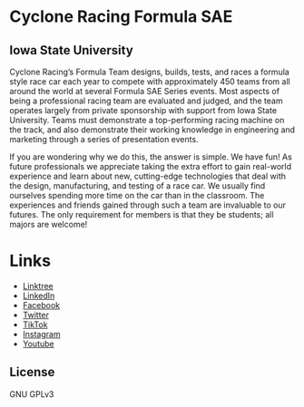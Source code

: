 # Cyclone Racing Formula SAE
## Iowa State University

Cyclone Racing’s Formula Team designs, builds, tests, and races a formula style race car each year to compete with approximately 450 teams from all around the world at several Formula SAE Series events. Most aspects of being a professional racing team are evaluated and judged, and the team operates largely from private sponsorship with support from Iowa State University. Teams must demonstrate a top-performing racing machine on the track, and also demonstrate their working knowledge in engineering and marketing through a series of presentation events.

If you are wondering why we do this, the answer is simple. We have fun! As future professionals we appreciate taking the extra effort to gain real-world experience and learn about new, cutting-edge technologies that deal with the design, manufacturing, and testing of a race car. We usually find ourselves spending more time on the car than in the classroom. The experiences and friends gained through such a team are invaluable to our futures. The only requirement for members is that they be students; all majors are welcome!

# Links
- [Linktree](https://linktr.ee/cycloneracing)
- [LinkedIn](https://www.linkedin.com/company/cyclone-racing/)
- [Facebook](https://www.facebook.com/CycloneRacingUS/)
- [Twitter](https://twitter.com/cycloneracingus?lang=en)
- [TikTok](https://www.tiktok.com/@cycloneracing)
- [Instagram](https://www.instagram.com/cycloneracingus/)
- [Youtube](https://www.youtube.com/channel/UCQaE_Bqq185kTRbl6uPepTg/videos)

## License

GNU GPLv3
